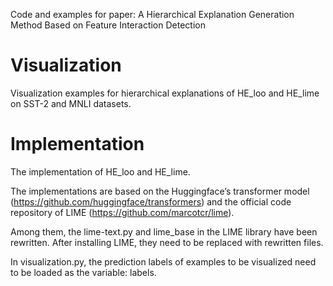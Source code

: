 Code and examples for paper: A Hierarchical Explanation Generation Method Based on Feature Interaction Detection

# Visualization 
Visualization examples for hierarchical explanations of HE_loo and HE_lime on SST-2 and MNLI datasets.

# Implementation
The implementation of HE_loo and HE_lime.

The implementations are based on the Huggingface’s transformer model (https://github.com/huggingface/transformers) and the official code repository of LIME (https://github.com/marcotcr/lime).

Among them, the lime-text.py and lime_base in the LIME library have been rewritten. After installing LIME, they need to be replaced with rewritten files.

In visualization.py, the prediction labels of examples to be visualized need to be loaded as the variable: labels.
